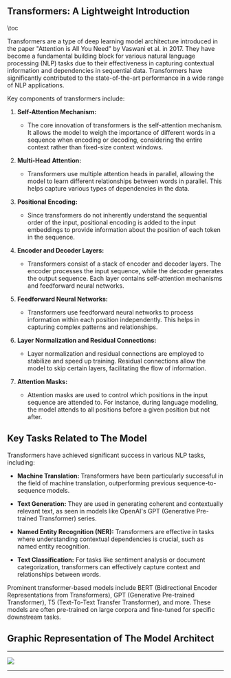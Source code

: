 ## Transformers: A Lightweight Introduction 

\toc

Transformers are a type of deep learning model architecture introduced in the paper "Attention is All You Need" by Vaswani et al. in 2017. They have become a fundamental building block for various natural language processing (NLP) tasks due to their effectiveness in capturing contextual information and dependencies in sequential data. Transformers have significantly contributed to the state-of-the-art performance in a wide range of NLP applications.

Key components of transformers include:

1. **Self-Attention Mechanism:**
   - The core innovation of transformers is the self-attention mechanism. It allows the model to weigh the importance of different words in a sequence when encoding or decoding, considering the entire context rather than fixed-size context windows.

2. **Multi-Head Attention:**
   - Transformers use multiple attention heads in parallel, allowing the model to learn different relationships between words in parallel. This helps capture various types of dependencies in the data.

3. **Positional Encoding:**
   - Since transformers do not inherently understand the sequential order of the input, positional encoding is added to the input embeddings to provide information about the position of each token in the sequence.

4. **Encoder and Decoder Layers:**
   - Transformers consist of a stack of encoder and decoder layers. The encoder processes the input sequence, while the decoder generates the output sequence. Each layer contains self-attention mechanisms and feedforward neural networks.

5. **Feedforward Neural Networks:**
   - Transformers use feedforward neural networks to process information within each position independently. This helps in capturing complex patterns and relationships.

6. **Layer Normalization and Residual Connections:**
   - Layer normalization and residual connections are employed to stabilize and speed up training. Residual connections allow the model to skip certain layers, facilitating the flow of information.

7. **Attention Masks:**
   - Attention masks are used to control which positions in the input sequence are attended to. For instance, during language modeling, the model attends to all positions before a given position but not after.

## Key Tasks Related to The Model
Transformers have achieved significant success in various NLP tasks, including:

- **Machine Translation:** Transformers have been particularly successful in the field of machine translation, outperforming previous sequence-to-sequence models.

- **Text Generation:** They are used in generating coherent and contextually relevant text, as seen in models like OpenAI's GPT (Generative Pre-trained Transformer) series.

- **Named Entity Recognition (NER):** Transformers are effective in tasks where understanding contextual dependencies is crucial, such as named entity recognition.

- **Text Classification:** For tasks like sentiment analysis or document categorization, transformers can effectively capture context and relationships between words.

Prominent transformer-based models include BERT (Bidirectional Encoder Representations from Transformers), GPT (Generative Pre-trained Transformer), T5 (Text-To-Text Transfer Transformer), and more. These models are often pre-trained on large corpora and fine-tuned for specific downstream tasks.

## Graphic Representation of The Model Architect

---

![](../extras/connectionism/trnsfmr.png) 


---
